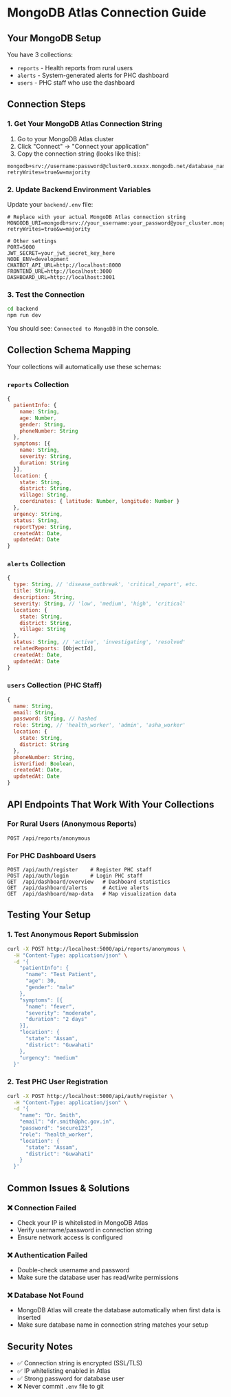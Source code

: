 # MongoDB Atlas Connection Guide

## Your MongoDB Setup

You have 3 collections:
- `reports` - Health reports from rural users
- `alerts` - System-generated alerts for PHC dashboard  
- `users` - PHC staff who use the dashboard

## Connection Steps

### 1. Get Your MongoDB Atlas Connection String

1. Go to your MongoDB Atlas cluster
2. Click "Connect" → "Connect your application"
3. Copy the connection string (looks like this):
```
mongodb+srv://username:password@cluster0.xxxxx.mongodb.net/database_name?retryWrites=true&w=majority
```

### 2. Update Backend Environment Variables

Update your `backend/.env` file:

```env
# Replace with your actual MongoDB Atlas connection string
MONGODB_URI=mongodb+srv://your_username:your_password@your_cluster.mongodb.net/your_database_name?retryWrites=true&w=majority

# Other settings
PORT=5000
JWT_SECRET=your_jwt_secret_key_here
NODE_ENV=development
CHATBOT_API_URL=http://localhost:8000
FRONTEND_URL=http://localhost:3000
DASHBOARD_URL=http://localhost:3001
```

### 3. Test the Connection

```bash
cd backend
npm run dev
```

You should see: `Connected to MongoDB` in the console.

## Collection Schema Mapping

Your collections will automatically use these schemas:

### `reports` Collection
```javascript
{
  patientInfo: {
    name: String,
    age: Number,
    gender: String,
    phoneNumber: String
  },
  symptoms: [{
    name: String,
    severity: String,
    duration: String
  }],
  location: {
    state: String,
    district: String,
    village: String,
    coordinates: { latitude: Number, longitude: Number }
  },
  urgency: String,
  status: String,
  reportType: String,
  createdAt: Date,
  updatedAt: Date
}
```

### `alerts` Collection
```javascript
{
  type: String, // 'disease_outbreak', 'critical_report', etc.
  title: String,
  description: String,
  severity: String, // 'low', 'medium', 'high', 'critical'
  location: {
    state: String,
    district: String,
    village: String
  },
  status: String, // 'active', 'investigating', 'resolved'
  relatedReports: [ObjectId],
  createdAt: Date,
  updatedAt: Date
}
```

### `users` Collection (PHC Staff)
```javascript
{
  name: String,
  email: String,
  password: String, // hashed
  role: String, // 'health_worker', 'admin', 'asha_worker'
  location: {
    state: String,
    district: String
  },
  phoneNumber: String,
  isVerified: Boolean,
  createdAt: Date,
  updatedAt: Date
}
```

## API Endpoints That Work With Your Collections

### For Rural Users (Anonymous Reports)
```
POST /api/reports/anonymous
```

### For PHC Dashboard Users
```
POST /api/auth/register    # Register PHC staff
POST /api/auth/login       # Login PHC staff
GET  /api/dashboard/overview   # Dashboard statistics
GET  /api/dashboard/alerts     # Active alerts
GET  /api/dashboard/map-data   # Map visualization data
```

## Testing Your Setup

### 1. Test Anonymous Report Submission
```bash
curl -X POST http://localhost:5000/api/reports/anonymous \
  -H "Content-Type: application/json" \
  -d '{
    "patientInfo": {
      "name": "Test Patient",
      "age": 30,
      "gender": "male"
    },
    "symptoms": [{
      "name": "fever",
      "severity": "moderate", 
      "duration": "2 days"
    }],
    "location": {
      "state": "Assam",
      "district": "Guwahati"
    },
    "urgency": "medium"
  }'
```

### 2. Test PHC User Registration
```bash
curl -X POST http://localhost:5000/api/auth/register \
  -H "Content-Type: application/json" \
  -d '{
    "name": "Dr. Smith",
    "email": "dr.smith@phc.gov.in",
    "password": "secure123",
    "role": "health_worker",
    "location": {
      "state": "Assam",
      "district": "Guwahati"
    }
  }'
```

## Common Issues & Solutions

### ❌ Connection Failed
- Check your IP is whitelisted in MongoDB Atlas
- Verify username/password in connection string
- Ensure network access is configured

### ❌ Authentication Failed  
- Double-check username and password
- Make sure the database user has read/write permissions

### ❌ Database Not Found
- MongoDB Atlas will create the database automatically when first data is inserted
- Make sure database name in connection string matches your setup

## Security Notes

- ✅ Connection string is encrypted (SSL/TLS)
- ✅ IP whitelisting enabled in Atlas
- ✅ Strong password for database user
- ❌ Never commit `.env` file to git
